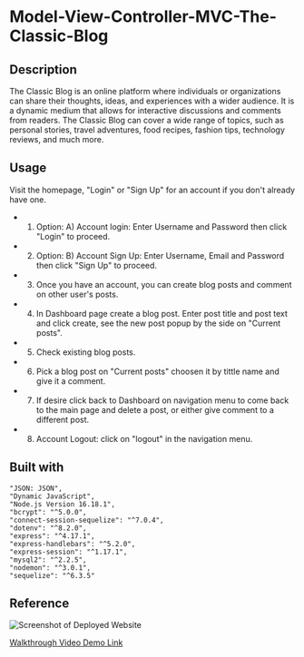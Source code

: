 # Model-View-Controller-MVC-The-Classic-Blog

## Description
The Classic Blog is an online platform where individuals or organizations can share their thoughts, ideas, and experiences with a wider audience. It is a dynamic medium that allows for interactive discussions and comments from readers. The Classic Blog can cover a wide range of topics, such as personal stories, travel adventures, food recipes, fashion tips, technology reviews, and much more.

## Usage
 Visit the homepage, "Login" or "Sign Up" for an account if you don't already have one.

- 1. Option: A) Account login: Enter Username and Password then click "Login" to proceed.
- 2. Option: B) Account Sign Up: Enter Username, Email and Password then click "Sign Up" to proceed.
- 3. Once you have an account, you can create blog posts and comment on other user's posts.
- 4. In Dashboard page create a blog post. Enter post title and post text and click create, see the new post popup by the side on "Current posts".
- 5. Check existing blog posts.
- 6. Pick a blog post on "Current posts" choosen it by tittle name and give it a comment.
- 7. If desire click back to Dashboard on navigation menu to come back to the main page and delete a post, or either give comment to a different post.
- 8. Account Logout: click on "logout" in the navigation menu.

## Built with
    "JSON: JSON",
    "Dynamic JavaScript",
    "Node.js Version 16.18.1",
    "bcrypt": "^5.0.0",
    "connect-session-sequelize": "^7.0.4",
    "dotenv": "^8.2.0",
    "express": "^4.17.1",
    "express-handlebars": "^5.2.0",
    "express-session": "^1.17.1",
    "mysql2": "^2.2.5",
    "nodemon": "^3.0.1",
    "sequelize": "^6.3.5"


## Reference

![Screenshot of Deployed Website](/assets/images/Employee-Tracker.png)

[Walkthrough Video Demo Link]()